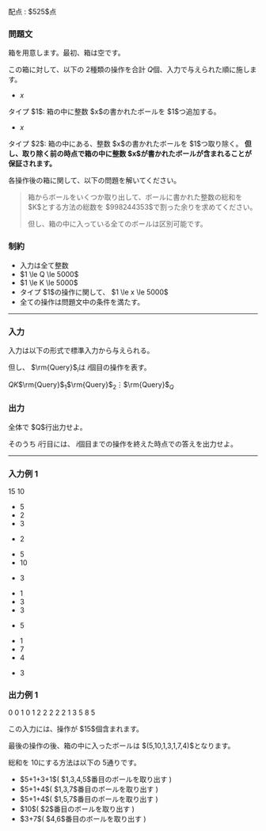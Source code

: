 
<div>

<span>

<span>

<p>
配点 : $525$点
</p>

<div>

<section>

### **問題文**

<p>
箱を用意します。最初、箱は空です。

この箱に対して、以下の $2$種類の操作を合計 $Q$個、入力で与えられた順に施します。  
</p>

<div>

+ $x$
</div>

<p>
タイプ $1$: 箱の中に整数 $x$の書かれたボールを $1$つ追加する。  
</p>

<div>

- $x$
</div>

<p>
タイプ $2$: 箱の中にある、整数 $x$の書かれたボールを $1$つ取り除く。


<strong>
但し、取り除く前の時点で箱の中に整数 $x$が書かれたボールが含まれることが保証されます。
</strong>

</p>

<p>



</p>

<p>
各操作後の箱に関して、以下の問題を解いてください。
</p>

<blockquote>

<p>
箱からボールをいくつか取り出して、ボールに書かれた整数の総和を $K$とする方法の総数を $998244353$で割った余りを求めてください。

但し、箱の中に入っている全てのボールは区別可能です。
</p>

</blockquote>

</section>

</div>

<div>

<section>

### **制約**

<ul>

<li>
入力は全て整数
</li>

<li>
$1 \le Q \le 5000$
</li>

<li>
$1 \le K \le 5000$
</li>

<li>
タイプ $1$の操作に関して、 $1 \le x \le 5000$
</li>

<li>
全ての操作は問題文中の条件を満たす。
</li>

</ul>

</section>

</div>

---

<div>

<div>

<section>

### **入力**

<p>
入力は以下の形式で標準入力から与えられる。

但し、 $\rm{Query}$$_{i}$は $i$個目の操作を表す。
</p>

<div>

$Q$$K$$\rm{Query}$$_{1}$$\rm{Query}$$_{2}$$\vdots$$\rm{Query}$$_{Q}$
</div>

</section>

</div>

<div>

<section>

### **出力**

<p>
全体で $Q$行出力せよ。

そのうち $i$行目には、 $i$個目までの操作を終えた時点での答えを出力せよ。
</p>

</section>

</div>

</div>

---

<div>

<section>

### **入力例 1**

<div>

15 10
+ 5
+ 2
+ 3
- 2
+ 5
+ 10
- 3
+ 1
+ 3
+ 3
- 5
+ 1
+ 7
+ 4
- 3

</div>

</section>

</div>

<div>

<section>

### **出力例 1**

<div>

0
0
1
0
1
2
2
2
2
2
1
3
5
8
5

</div>

<p>
この入力には、操作が $15$個含まれます。
</p>

<p>
最後の操作の後、箱の中に入ったボールは $(5,10,1,3,1,7,4)$となります。

総和を $10$にする方法は以下の $5$通りです。
</p>

<ul>

<li>
$5+1+3+1$( $1,3,4,5$番目のボールを取り出す )
</li>

<li>
$5+1+4$( $1,3,7$番目のボールを取り出す )
</li>

<li>
$5+1+4$( $1,5,7$番目のボールを取り出す )
</li>

<li>
$10$( $2$番目のボールを取り出す )
</li>

<li>
$3+7$( $4,6$番目のボールを取り出す )
</li>

</ul>

</section>

</div>

</span>

</span>

</div>
